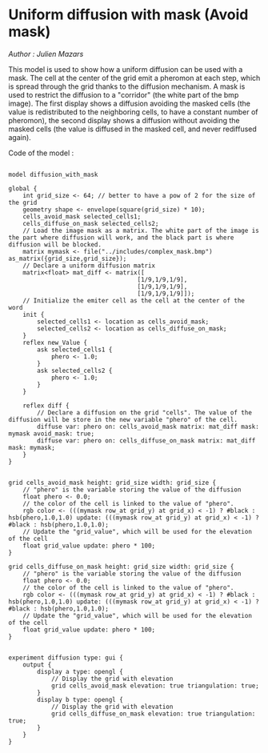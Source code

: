 [//]: # (keyword|operator_as_matrix)
[//]: # (keyword|operator_row_at)
[//]: # (keyword|operator_hsb)
[//]: # (keyword|statement_diffuse)
[//]: # (keyword|type_matrix)
[//]: # (keyword|concept_matrix)
[//]: # (keyword|concept_math)
[//]: # (keyword|concept_obstacle)
# Uniform diffusion with mask (Avoid mask)


_Author : Julien Mazars_

This model is used to show how a uniform diffusion can be used with a mask. The cell at the center of the grid emit a pheromon at each step, which is spread through the grid thanks to the diffusion mechanism. A mask is used to restrict the diffusion to a "corridor" (the white part of the bmp image). The first display shows a diffusion avoiding the masked cells (the value is redistributed to the neighboring cells, to have a constant number of pheromon), the second display shows a diffusion  without avoiding the masked cells (the value is diffused in the masked cell, and never rediffused again).


Code of the model : 

```

model diffusion_with_mask

global {
	int grid_size <- 64; // better to have a pow of 2 for the size of the grid
  	geometry shape <- envelope(square(grid_size) * 10);
  	cells_avoid_mask selected_cells1;
  	cells_diffuse_on_mask selected_cells2;
  	// Load the image mask as a matrix. The white part of the image is the part where diffusion will work, and the black part is where diffusion will be blocked.
  	matrix mymask <- file("../includes/complex_mask.bmp") as_matrix({grid_size,grid_size});
  	// Declare a uniform diffusion matrix
  	matrix<float> mat_diff <- matrix([
									[1/9,1/9,1/9],
									[1/9,1/9,1/9],
									[1/9,1/9,1/9]]);
	// Initialize the emiter cell as the cell at the center of the word
	init {
		selected_cells1 <- location as cells_avoid_mask;
		selected_cells2 <- location as cells_diffuse_on_mask;
	}
	reflex new_Value {
		ask selected_cells1 {
			phero <- 1.0;
		}
		ask selected_cells2 {
			phero <- 1.0;
		}
	}

	reflex diff {
		// Declare a diffusion on the grid "cells". The value of the diffusion will be store in the new variable "phero" of the cell.
		diffuse var: phero on: cells_avoid_mask matrix: mat_diff mask: mymask avoid_mask: true;
		diffuse var: phero on: cells_diffuse_on_mask matrix: mat_diff mask: mymask;	
	}
}


grid cells_avoid_mask height: grid_size width: grid_size {
	// "phero" is the variable storing the value of the diffusion
	float phero <- 0.0;
	// the color of the cell is linked to the value of "phero".
	rgb color <- (((mymask row_at grid_y) at grid_x) < -1) ? #black : hsb(phero,1.0,1.0) update: (((mymask row_at grid_y) at grid_x) < -1) ? #black : hsb(phero,1.0,1.0);
	// Update the "grid_value", which will be used for the elevation of the cell
	float grid_value update: phero * 100;
} 

grid cells_diffuse_on_mask height: grid_size width: grid_size {
	// "phero" is the variable storing the value of the diffusion
	float phero <- 0.0;
	// the color of the cell is linked to the value of "phero".
	rgb color <- (((mymask row_at grid_y) at grid_x) < -1) ? #black : hsb(phero,1.0,1.0) update: (((mymask row_at grid_y) at grid_x) < -1) ? #black : hsb(phero,1.0,1.0);
	// Update the "grid_value", which will be used for the elevation of the cell
	float grid_value update: phero * 100;
} 


experiment diffusion type: gui {
	output {
		display a type: opengl {
			// Display the grid with elevation
			grid cells_avoid_mask elevation: true triangulation: true;
		}
		display b type: opengl {
			// Display the grid with elevation
			grid cells_diffuse_on_mask elevation: true triangulation: true;
		}
	}
}
```
